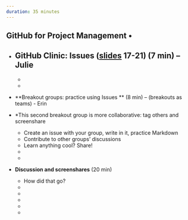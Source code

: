 ```yaml
---
duration: 35 minutes
---
```


## GitHub for Project Management •

- **GitHub Clinic: Issues** ([slides](https://docs.google.com/presentation/d/1PzGAbEpNhT6CDPe1DCHf5-eVAjy-2R2D3VMHz7dY774/edit?usp=sharing) 17-21) (7 min) – Julie
  - 
  - 
  - 
- **Breakout groups: practice using Issues ** (8 min) – (breakouts as teams) - Erin
- *This second breakout group is more collaborative: tag others and screenshare

  - Create an issue with your group, write in it, practice Markdown
  - Contribute to other groups’ discussions
  - Learn anything cool? Share!  
  - 
  - 
- **Discussion and screenshares** (20 min)
  - How did that go? 
  - 
  - 
  - 
  - 
  - 